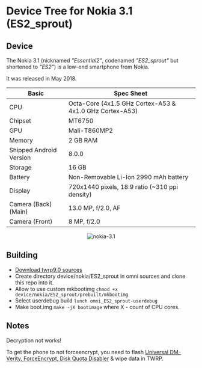 # Device Tree for Nokia 3.1 (ES2_sprout)

## Device

The Nokia 3.1 (nicknamed _"Essential2"_, codenamed _"ES2\_sprout"_ but shortened to _"ES2"_) is a low-end smartphone from Nokia.

It was released in May 2018.

| Basic                   | Spec Sheet                                              |
| ----------------------- | ------------------------------------------------------- |
| CPU                     | Octa-Core (4x1.5 GHz Cortex-A53 & 4x1.0 GHz Cortex-A53) |
| Chipset                 | MT6750                                                  |
| GPU                     | Mali-T860MP2                                            |
| Memory                  | 2 GB RAM                                                |
| Shipped Android Version | 8.0.0                                                   |
| Storage                 | 16 GB                                                   |
| Battery                 | Non-Removable Li-Ion 2990 mAh battery                   |
| Display                 | 720x1440 pixels, 18:9 ratio (~310 ppi density)          |
| Camera (Back) (Main)    | 13.0 MP, f/2.0, AF                                      |
| Camera (Front)          | 8 MP, f/2.0                                             |

<p align="center">
  <img src="https://fdn2.gsmarena.com/vv/pics/nokia/nokia-31-1.jpg" alt="nokia-3.1"/>
</p>

## Building

- [Download twrp9.0 sources](https://github.com/minimal-manifest-twrp/platform_manifest_twrp_omni)
- Create directory device/nokia/ES2_sprout in omni sources and clone this repo into it.
- Allow to use custom mkbootimg ```chmod +x device/nokia/ES2_sprout/prebuilt/mkbootimg```
- Select userdebug build ```lunch omni_ES2_sprout-userdebug```
- Make boot.img ```make -jX bootimage``` where X - count of CPU cores.

## Notes

Decryption not works!

To get the phone to not forceencrypt, you need to flash [Universal DM-Verity, ForceEncrypt, Disk Quota Disabler](https://zackptg5.com/downloads/archive/Disable_Dm-Verity_ForceEncrypt_11.02.2020.zip) & wipe data in TWRP.